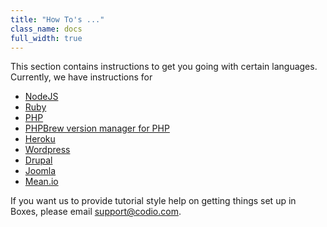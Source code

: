 ```yaml
---
title: "How To's ..."
class_name: docs
full_width: true
---
```


This section contains instructions to get you going with certain languages. Currently, we have instructions for

- [NodeJS](/docs/boxes/specifics/node)
- [Ruby](/docs/boxes/specifics/ruby)
- [PHP](/docs/boxes/specifics/php)
- [PHPBrew version manager for PHP](/docs/boxes/specifics/php-brew)
- [Heroku](/docs/boxes/specifics/heroku)
- [Wordpress](/docs/boxes/specifics/wordpress)
- [Drupal](/docs/boxes/specifics/drupal)
- [Joomla](/docs/boxes/specifics/joomla)
- [Mean.io](/docs/boxes/specifics/meanio)

If you want us to provide tutorial style help on getting things set up in Boxes, please email [support@codio.com](mailto:support@codio.com).
